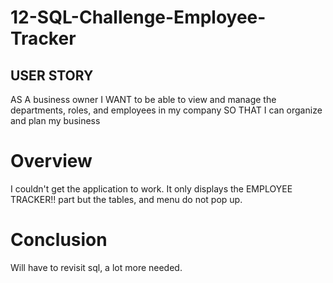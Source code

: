 # 12-SQL-Challenge-Employee-Tracker

## USER STORY
AS A business owner
I WANT to be able to view and manage the departments, roles, and employees in my company
SO THAT I can organize and plan my business

# Overview
I couldn't get the application to work. It only displays the EMPLOYEE TRACKER!! part but the tables, and menu do not pop up.

# Conclusion
Will have to revisit sql, a lot more needed.
